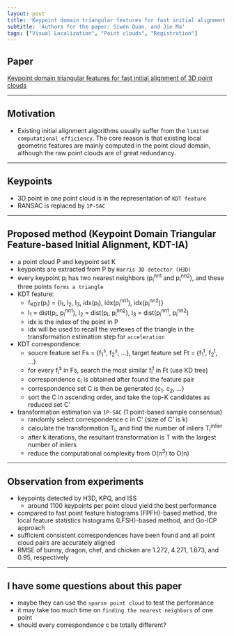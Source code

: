 ```yaml
---
layout: post
title: 'Keypoint domain triangular features for fast initial alignment of 3D point clouds'
subtitle: 'Authors for the paper: Siwen Quan, and Jie Ma'
tags: ["Visual Localization", "Point clouds", "Registration"]
---
```


## Paper
<a href="https://ieeexplore.ieee.org/stamp/stamp.jsp?arnumber=8758558"> Keypoint domain triangular features for fast initial alignment of 3D point clouds</a>

---

## Motivation
- Existing initial alignment algorithms usually suffer from the `limited computational efficiency`. The core reason is that existing local geometric features are mainly computed in the point cloud domain, although the raw point clouds are of great redundancy.

---

## Keypoints
- 3D point in one point cloud is in the representation of `KDT feature`
- RANSAC is replaced by `1P-SAC`
  
---

## Proposed method (Keypoint Domain Triangular Feature-based Initial Alignment, KDT-IA)
- a point cloud P and keypoint set K
- keypoints are extracted from P by `Harris 3D detector (H3D)`
- every keypoint p<sub>i</sub> has two nearest neighbors (p<sub>i</sub><sup>nn1</sup> and p<sub>i</sub><sup>nn2</sup>), and these three points `forms a triangle`
- KDT feature: 
  - f<sub>KDT</sub>(p<sub>i</sub>) = {l<sub>1</sub>, l<sub>2</sub>, l<sub>3</sub>, idx(p<sub>i</sub>), idx(p<sub>i</sub><sup>nn1</sup>), idx(p<sub>i</sub><sup>nn2</sup>)}
  - l<sub>1</sub> = dist(p<sub>i</sub>, p<sub>i</sub><sup>nn1</sup>), l<sub>2</sub> = dist(p<sub>i</sub>, p<sub>i</sub><sup>nn2</sup>), l<sub>3</sub> = dist(p<sub>i</sub><sup>nn1</sup>, p<sub>i</sub><sup>nn2</sup>)
  - idx is the index of the point in P
  - idx will be used to recall the vertexes of the triangle in the transformation estimation step for `acceleration`
- KDT correspondence:
  - soucre feature set Fs = {f<sub>1</sub><sup>s</sup>, f<sub>2</sub><sup>s</sup>, ...}, target feature set Ft = {f<sub>1</sub><sup>t</sup>, f<sub>2</sub><sup>t</sup>, ...}
  - for every f<sub>i</sub><sup>s</sup> in Fs, search the most similar f<sub>i</sub><sup>t</sup> in Ft (use KD tree)
  - correspondence c<sub>i</sub> is obtained after found the feature pair
  - correspondence set C is then be generated {c<sub>1</sub>. c<sub>2</sub>, ...}
  - sort the C in ascending order, and take the top-K candidates as reduced set C'
- transformation estimation via `1P-SAC` (1 point-based sample consensus)
  - randomly select correspondence c in C' (size of C' is k)
  - calculate the transformation T<sub>i</sub>, and find the number of inliers T<sub>i</sub><sup>inlier</sup>
  - after k iterations, the resultant transformation is T with the largest number of inliers 
  - reduce the computational complexity from O(n<sup>3</sup>) to O(n)
---

## Observation from experiments
- keypoints detected by H3D, KPQ, and ISS
  - around 1100 keypoints per point cloud yield the best performance
- compared to fast point feature histograms (FPFH)-based method, the local feature statistics histograms
(LFSH)-based method, and Go-ICP approach
- sufficient consistent correspondences have been found and all point cloud pairs are accurately aligned
- RMSE of bunny, dragon, chef, and chicken are 1.272, 4.271, 1.673, and 0.95, respectively

---

## I have some questions about this paper
- maybe they can use the `sparse point cloud` to test the performance
- it may take too much time on `finding the nearest neighbors` of one point
- should every correspondence c be totally different?
  
